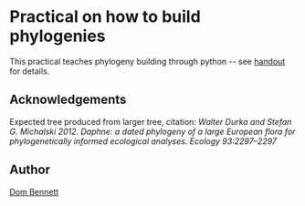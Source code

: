 # Practical on how to build phylogenies

This practical teaches phylogeny building through python -- see [handout](https://github.com/DomBennett/Teaching-Phylogeny-Building/blob/master/handout.md) for details.

## Acknowledgements
Expected tree produced from larger tree, citation:
*Walter Durka and Stefan G. Michalski 2012. Daphne: a dated phylogeny of a large
European flora for phylogenetically informed ecological analyses. Ecology
93:2297–2297*

## Author
[Dom Bennett](https://github.com/DomBennett)
